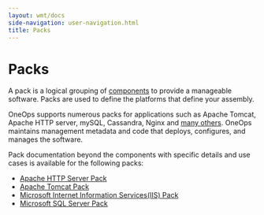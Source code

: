 ```yaml
---
layout: wmt/docs
side-navigation: user-navigation.html
title: Packs
---
```


# Packs

A pack is a logical grouping of [components](./components.html) to provide a manageable software. Packs are used to
define the platforms that define your assembly.

OneOps supports numerous packs for applications such as Apache Tomcat, Apache HTTP server, mySQL, Cassandra, Nginx and
[many others](/general/integrations.html#software). OneOps maintains management metadata and code that deploys,
configures, and manages the software.

Pack documentation beyond the components with specific details and use cases is available for the following packs:

- [Apache HTTP Server Pack](./apache-http-server-pack.html)
- [Apache Tomcat Pack](./apache-tomcat-pack.html)
- [Microsoft Internet Information Services(IIS) Pack](./ms-iis-pack.html)
- [Microsoft SQL Server Pack](./ms-sqlserver-pack.html)
